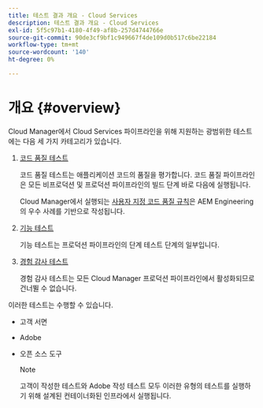 ```yaml
---
title: 테스트 결과 개요 - Cloud Services
description: 테스트 결과 개요 - Cloud Services
exl-id: 5f5c97b1-4180-4f49-af8b-257d4744766e
source-git-commit: 90de3cf9bf1c949667f4de109d0b517c6be22184
workflow-type: tm+mt
source-wordcount: '140'
ht-degree: 0%

---
```


# 개요 {#overview}

Cloud Manager에서 Cloud Services 파이프라인을 위해 지원하는 광범위한 테스트에는 다음 세 가지 카테고리가 있습니다.

1. [코드 품질 테스트](/help/implementing/cloud-manager/code-quality-testing.md)

   코드 품질 테스트는 애플리케이션 코드의 품질을 평가합니다. 코드 품질 파이프라인은 모든 비프로덕션 및 프로덕션 파이프라인의 빌드 단계 바로 다음에 실행됩니다.

   Cloud Manager에서 실행되는 [사용자 지정 코드 품질 규칙](/help/implementing/cloud-manager/custom-code-quality-rules.md)은 AEM Engineering의 우수 사례를 기반으로 작성됩니다.

1. [기능 테스트](/help/implementing/cloud-manager/functional-testing.md)

   기능 테스트는 프로덕션 파이프라인의 단계 테스트 단계의 일부입니다.

1. [경험 감사 테스트](/help/implementing/cloud-manager/experience-audit-testing.md)

   경험 감사 테스트는 모든 Cloud Manager 프로덕션 파이프라인에서 활성화되므로 건너뛸 수 없습니다.

이러한 테스트는 수행할 수 있습니다.

* 고객 서면
* Adobe
* 오픈 소스 도구

   >[!NOTE]
   > 고객이 작성한 테스트와 Adobe 작성 테스트 모두 이러한 유형의 테스트를 실행하기 위해 설계된 컨테이너화된 인프라에서 실행됩니다.
